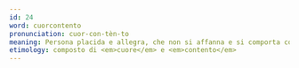 ```yaml
---
id: 24
word: cuorcontento
pronunciation: cuor-con-tèn-to
meaning: Persona placida e allegra, che non si affanna e si comporta con noncurante bonomia, che si accontenta facilmente
etimology: composto di <em>cuore</em> e <em>contento</em>
---
```

